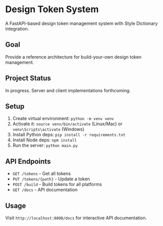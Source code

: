 # Design Token System

A FastAPI-based design token management system with Style Dictionary integration.

## Goal
Provide a reference architecture for build-your-own design token management.

## Project Status
In progress. Server and client implementations forthcoming.

## Setup

1. Create virtual environment: `python -m venv venv`
2. Activate it: `source venv/bin/activate` (Linux/Mac) or `venv\Scripts\activate` (Windows)
3. Install Python deps: `pip install -r requirements.txt`
4. Install Node deps: `npm install`
5. Run the server: `python main.py`

## API Endpoints

- `GET /tokens` - Get all tokens
- `PUT /tokens/{path}` - Update a token
- `POST /build` - Build tokens for all platforms
- `GET /docs` - API documentation

## Usage

Visit `http://localhost:8000/docs` for interactive API documentation.